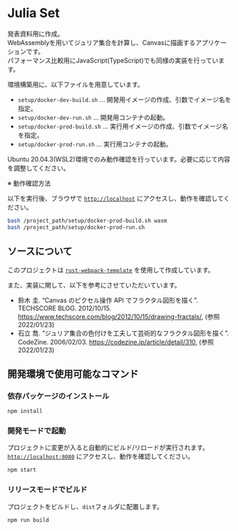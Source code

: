 # Julia Set

発表資料用に作成。  
WebAssemblyを用いてジュリア集合を計算し、Canvasに描画するアプリケーションです。  
パフォーマンス比較用にJavaScript(TypeScript)でも同様の実装を行っています。  

環境構築用に、以下ファイルを用意しています。
  * `setup/docker-dev-build.sh` … 開発用イメージの作成、引数でイメージ名を指定。
  * `setup/docker-dev-run.sh` … 開発用コンテナの起動。
  * `setup/docker-prod-build.sh` … 実行用イメージの作成、引数でイメージ名を指定。
  * `setup/docker-prod-run.sh` … 実行用コンテナの起動。

Ubuntu 20.04.3(WSL2)環境でのみ動作確認を行っています。必要に応じて内容を調整してください。  

※ 動作確認方法  

以下を実行後、ブラウザで [`http://localhost`](http://localhost) にアクセスし、動作を確認してください。
```sh
bash /project_path/setup/docker-prod-build.sh wasm
bash /project_path/setup/docker-prod-run.sh
```

## ソースについて
このプロジェクトは [`rust-webpack-template`](https://github.com/rustwasm/rust-webpack-template) を使用して作成しています。  

また、実装に関して、以下を参考にさせていただいています。  
* 鈴木 圭. “Canvas のピクセル操作 API でフラクタル図形を描く”. TECHSCORE BLOG. 2012/10/15. https://www.techscore.com/blog/2012/10/15/drawing-fractals/, (参照 2022/01/23)  
* 石立 喬. “ジュリア集合の色付けを工夫して芸術的なフラクタル図形を描く”. CodeZine. 2006/02/03. https://codezine.jp/article/detail/310, (参照 2022/01/23)  

## 開発環境で使用可能なコマンド

### 依存パッケージのインストール

```sh
npm install
```

### 開発モードで起動
プロジェクトに変更が入ると自動的にビルド/リロードが実行されます。  
[`http://localhost:8080`](http://localhost:8080) にアクセスし、動作を確認してください。
```sh
npm start
```

### リリースモードでビルド
プロジェクトをビルドし、`dist`フォルダに配置します。

```sh
npm run build
```